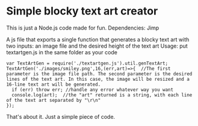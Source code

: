 # Simple blocky text art creator

This is just a Node.js code made for fun.
Dependencies: Jimp

A js file that exports a single function that generates a blocky text art with two inputs: an image file and the desired height of the text art
Usage:
put textartgen.js in the same folder as your code
```
var TextArtGen = require('./textartgen.js').util.genTextArt;
TextArtGen('./images/smiley.png',16,(err,art)=>{  //The first parameter is the image file path. The second parameter is the desired lines of the text art. In this case, the image will be resized and a 16-line text art will be generated.
  if (err) throw err; //handle any error whatever way you want
  console.log(art);  //the "art" returned is a string, with each line of the text art separated by "\r\n"
});
```
That's about it. Just a simple piece of code.
